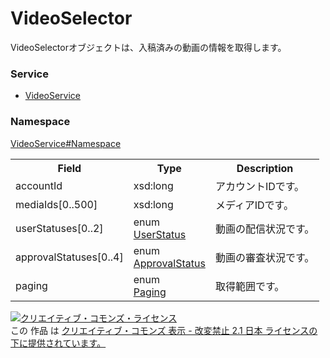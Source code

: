 # VideoSelector
VideoSelectorオブジェクトは、入稿済みの動画の情報を取得します。<br>

### Service
+ [VideoService](../../services/VideoService.md)

### Namespace
[VideoService#Namespace](../../services/VideoService.md#namespace)

<table>
 <tr>
  <th>Field</th>
  <th>Type</th>
  <th>Description</th>
  </tr>
 <tr>
  <td>accountId</td>
  <td>xsd:long</td>
  <td>アカウントIDです。</td>
 </tr>
 <tr>
  <td>mediaIds[0..500]</td>
  <td>xsd:long</td>
  <td>メディアIDです。</td>
 </tr>
 <tr>
  <td>userStatuses[0..2]</td>
  <td>enum<br>
  <a href="./UserStatus.md">UserStatus</a></td>
  <td>動画の配信状況です。</td>
 </tr>
 <tr>
  <td>approvalStatuses[0..4]</td>
  <td>enum<br>
  <a href="ApprovalStatus.md">ApprovalStatus</a></td>
  <td>動画の審査状況です。</td>
 </tr>
 <tr>
  <td>paging</td>
  <td>enum<br>
  <a href="../Common/Paging.md">Paging</a></td>
  <td>取得範囲です。</td>
 </tr>
</table>

<a rel="license" href="http://creativecommons.org/licenses/by-nd/2.1/jp/"><img alt="クリエイティブ・コモンズ・ライセンス" style="border-width:0" src="https://i.creativecommons.org/l/by-nd/2.1/jp/88x31.png" /></a><br />この 作品 は <a rel="license" href="http://creativecommons.org/licenses/by-nd/2.1/jp/">クリエイティブ・コモンズ 表示 - 改変禁止 2.1 日本 ライセンスの下に提供されています。</a>

